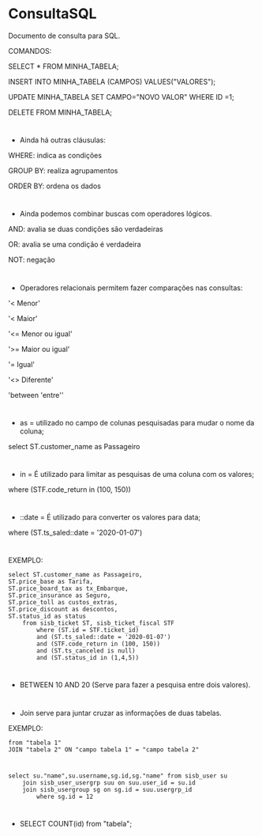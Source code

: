 # ConsultaSQL
Documento de consulta para SQL.

COMANDOS:

SELECT * FROM MINHA_TABELA;

INSERT INTO MINHA_TABELA (CAMPOS) VALUES("VALORES");

UPDATE MINHA_TABELA SET CAMPO="NOVO VALOR" WHERE ID =1;

DELETE FROM MINHA_TABELA;
	
#
- Ainda há outras cláusulas:

WHERE: indica as condições

GROUP BY: realiza agrupamentos

ORDER BY: ordena os dados

#
- Ainda podemos combinar buscas com operadores lógicos.

AND: avalia se duas condições são verdadeiras

OR: avalia se uma condição é verdadeira

NOT: negação

#
- Operadores relacionais permitem fazer comparações nas consultas:

'< Menor'
 
'< Maior'
 
'<= Menor ou igual'
 
'>= Maior ou igual'
 
'= Igual'
 
'<> Diferente'
 
 'between 'entre''
 
#
- as = utilizado no campo de colunas pesquisadas para mudar o nome da coluna;

select ST.customer_name as Passageiro

#
- in = É utilizado para limitar as pesquisas de uma coluna com os valores;

where (STF.code_return in (100, 150))

#
- ::date = É utilizado para converter os valores para data;

where (ST.ts_saled::date = '2020-01-07')

#
EXEMPLO:

	select ST.customer_name as Passageiro, 
	ST.price_base as Tarifa,
	ST.price_board_tax as tx_Embarque,
	ST.price_insurance as Seguro,
	ST.price_toll as custos_extras,
	ST.price_discount as descontos,
	ST.status_id as status
		from sisb_ticket ST, sisb_ticket_fiscal STF
			where (ST.id = STF.ticket_id) 
			and (ST.ts_saled::date = '2020-01-07')
			and (STF.code_return in (100, 150))
			and (ST.ts_canceled is null)
			and (ST.status_id in (1,4,5))

#
- BETWEEN 10 AND 20 (Serve para fazer a pesquisa entre dois valores).

#
- Join serve para juntar cruzar as informações de duas tabelas.

EXEMPLO:

	from "tabela 1"
	JOIN "tabela 2" ON "campo tabela 1" = "campo tabela 2"

#
	select su."name",su.username,sg.id,sg."name" from sisb_user su 
		join sisb_user_usergrp suu on suu.user_id = su.id
		join sisb_usergroup sg on sg.id = suu.usergrp_id 
			where sg.id = 12
        
#       
- SELECT COUNT(id) from "tabela";
